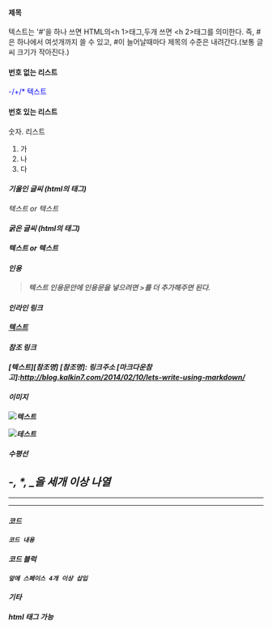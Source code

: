 
#### 제목

텍스트는 '#'을 하나 쓰면 HTML의<h 1>태그,두개 쓰면 <h 2>태그를 의미한다. 즉, #은 하나에서 여섯개까지 쓸 수 있고, #이 늘어날때마다 제목의 수준은 내려간다.(보통 글씨 크기가 작아진다.)

#### 번호 없는 리스트
<font color = "blue"> -/+/* 텍스트 </font>

#### 번호 있는 리스트
숫자. 리스트
1. 가
2. 나
3. 다
#### _기울인 글씨 (html의 <em>태그)_
*텍스트* or _텍스트_
#### __굵은 글씨 (html의 <strong>태그)__
**텍스트** or __텍스트__
#### 인용
> 텍스트
인용문안에 인용문을 넣으려면 >를 더 추가해주면 된다.
#### 인라인 링크
[텍스트](링크주소)

#### 참조 링크
[텍스트][참조명]
[참조명]: 링크주소
[마크다운참고]:http://blog.kalkin7.com/2014/02/10/lets-write-using-markdown/

#### 이미지
![텍스트](이미지링크)

![테스트](http://cfs11.tistory.com/image/33/tistory/2009/02/26/22/41/49a69bf854e7c)

#### 수평선
-, *, _을 세개 이상 나열
---
***
___
#### 코드
```
코드 내용

```

#### 코드 블럭
    앞에 스페이스 4개 이상 삽입

#### 기타

html 태그 가능
